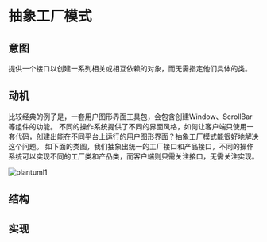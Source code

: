 # 抽象工厂模式

## 意图

提供一个接口以创建一系列相关或相互依赖的对象，而无需指定他们具体的类。

## 动机

比较经典的例子是，一套用户图形界面工具包，会包含创建Window、ScrollBar等组件的功能。
不同的操作系统提供了不同的界面风格，如何让客户端只使用一套代码，创建出能在不同平台上运行的用户图形界面？抽象工厂模式能很好地解决这个问题。
如下面的类图，我们抽象出统一的工厂接口和产品接口，不同的操作系统可以实现不同的工厂类和产品类，而客户端则只需关注接口，无需关注实现。

![plantuml1](http://www.plantuml.com/plantuml/proxy?cache=no&src=https://raw.githubusercontent.com/vulcan-0/design-pattern/master/src/main/java/org/vulcan/light/designpattern/creational/abstractfactory/plantuml1.puml)

## 结构

## 实现